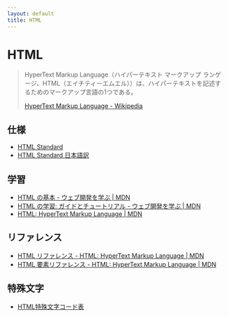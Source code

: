 ```yaml
---
layout: default
title: HTML
---
```

# HTML

> HyperText Markup Language（ハイパーテキスト マークアップ ランゲージ、HTML（エイチティーエムエル））は、ハイパーテキストを記述するためのマークアップ言語の1つである。
> 
> [HyperText Markup Language - Wikipedia](https://ja.wikipedia.org/wiki/HyperText_Markup_Language)



## 仕様

- [HTML Standard](https://html.spec.whatwg.org/multipage/)
- [HTML Standard 日本語訳](https://momdo.github.io/html/)


## 学習

- [HTML の基本 - ウェブ開発を学ぶ | MDN](https://developer.mozilla.org/ja/docs/Learn/Getting_started_with_the_web/HTML_basics)
- [HTML の学習: ガイドとチュートリアル - ウェブ開発を学ぶ | MDN](https://developer.mozilla.org/ja/docs/Learn/HTML)
- [HTML: HyperText Markup Language | MDN](https://developer.mozilla.org/ja/docs/Web/HTML)


## リファレンス

- [HTML リファレンス - HTML: HyperText Markup Language | MDN](https://developer.mozilla.org/ja/docs/Web/HTML/Reference)
- [HTML 要素リファレンス - HTML: HyperText Markup Language | MDN](https://developer.mozilla.org/ja/docs/Web/HTML/Element)


## 特殊文字

- [HTML特殊文字コード表](http://www.shurey.com/js/labo/character.html)

